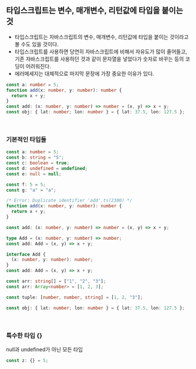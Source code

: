 ## 타입스크립트는 변수, 매개변수, 리턴값에 타입을 붙이는 것

- 타입스크립트는 자바스크립트의 변수, 매개변수, 리턴값에 타입을 붙이는 것이라고 볼 수도 있을 것이다.
- 타입스크립트를 사용하면 당연히 자바스크립트에 비해서 자유도가 많이 줄어들고, 기존 자바스크립트를 사용하던 것과 같이 문자열을 넣었다가 숫자로 바꾸는 등의 코딩이 어려워진다.
- 에러메세지는 대체적으로 마지막 문장에 가장 중요한 이유가 있다.

```ts
const a: number = 5;
function add(x: number, y: number): number {
  return x + y;
}
const add: (x: number, y: number) => number = (x, y) => x + y;
const obj: { lat: number; lon: number } = { lat: 37.5, lon: 127.5 };
```

<br />

### 기본적인 타입들

```ts
const a: number = 5;
const b: string = "5";
const c: boolean = true;
const d: undefined = undefined;
const e: null = null;

const f: 5 = 5;
const g: "a" = "a";

/* Error: Duplicate identifier 'add'.ts(2300) */
function add(x: number, y: number): number {
  return x + y;
}

const add: (x: number, y: number) => number = (x, y) => x + y;

type Add = (x: number, y: number) => number;
const add: Add = (x, y) => x + y;

interface Add {
  (x: number, y: number): number;
}
const add: Add = (x, y) => x + y;

const arr: string[] = ["1", "2", "3"];
const arr: Array<number> = [1, 2, 3];

const tuple: [number, number, string] = [1, 2, "3"];

const obj: { lat: number; lon: number } = { lat: 37.5, lon: 127.5 };
```

<br />

### 특수한 타입 {}

null과 undefined가 아닌 모든 타입

```ts
const z: {} = 5;
```
